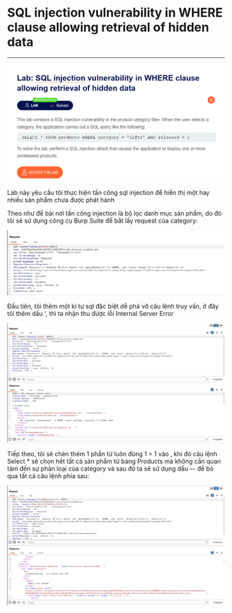 # SQL injection vulnerability in WHERE clause allowing retrieval of hidden data
***
![](../images/1-1.png)

Lab này yêu cầu tôi thực hiện tấn công sql injection để hiển thị một hay nhiều sản phẩm chưa được phát hành

Theo như để bài nơi tấn công injection là bộ lọc danh mục sản phẩm, do đó tôi sẽ sử dụng công cụ Burp Suite để bắt lấy request của category:

![](../images/1-2.png)

Đầu tiên, tôi thêm một kí tự sql đặc biệt dễ phá vỡ câu lệnh truy vấn, ở đây tôi thêm dấu ', thì ta nhận thu được lỗi Internal Server Error

![](../images/1-3.png)

Tiếp theo, tôi sẽ chèn thêm 1 phần tử luôn đúng 1 = 1 vào , khi đó câu lệnh Select * sẽ chọn hết tất cả sản phẩm từ bảng Products mà không cần quan tâm đến sự phân loại của category và sau đó ta sẽ sử dụng dấu –- để bỏ qua tất cả câu lệnh phía sau:

![](../images/1-4.png)

